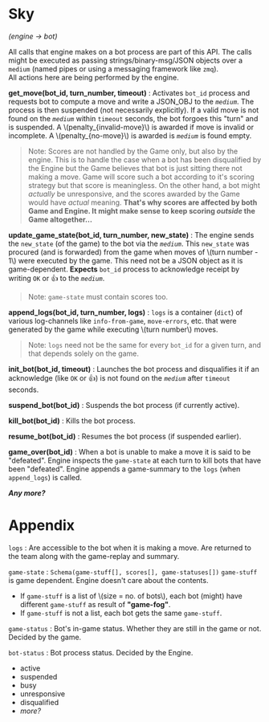 # Sky
_(engine -> bot)_

All calls that engine makes on a bot process are part of this API. The calls might be executed as passing strings/binary-msg/JSON objects over a `medium` (named pipes or using a messaging framework like `zmq`).  
All actions here are being performed by the engine.

**get_move(bot_id, turn_number, timeout)**
:   Activates `bot_id` process and requests bot to compute a move and write a JSON_OBJ to the _`medium`_. The process is then suspended (not necessarily explicitly).
If a valid move is not found on the _`medium`_ within `timeout` seconds, the bot forgoes this "turn" and is suspended.
A \\(penalty_{invalid-move}\\) is awarded if move is invalid or incomplete.
A \\(penalty_{no-move}\\) is awarded is _`medium`_ is found empty.
>Note:
Scores are not handled by the Game only, but also by the engine.
This is to handle the case when a bot has been disqualified by the Engine but the Game believes that bot is just sitting there not making a move. Game will score such a bot according to it's scoring strategy but that score is meaningless.
On the other hand, a bot might _actually_ be unresponsive, and the scores awarded by the Game would have _actual_ meaning.
**That's why scores are affected by both Game and Engine. It might make sense to keep scoring _outside_ the Game altogether...**

**update_game_state(bot_id, turn_number, new_state)**
:   The engine sends the `new_state` (of the game) to the bot via the _`medium`_. This `new_state` was procured (and is forwarded) from the game when moves of \\(turn number - 1\\) were executed by the game. This need not be a JSON object as it is game-dependent.
**Expects** `bot_id` process to acknowledge receipt by writing `OK` or :+1: to the _`medium`_.
>Note:
`game-state` must contain scores too.

**append_logs(bot_id, turn_number, logs)**
:   `logs` is a container (`dict`) of various log-channels like `info-from-game`, `move-errors`, etc. that were generated by the game while executing \\(turn number\\) moves.
>Note:
`logs` need not be the same for every `bot_id` for a given turn, and that depends solely on the game.

**init_bot(bot_id, timeout)**
:   Launches the bot process and disqualifies it if an acknowledge (like `OK` or :+1:) is not found on the _`medium`_ after `timeout` seconds.

**suspend_bot(bot_id)**
:   Suspends the bot process (if currently active).

**kill_bot(bot_id)**
:   Kills the bot process.

**resume_bot(bot_id)**
:   Resumes the bot process (if suspended earlier).

**game_over(bot_id)**
:   When a bot is unable to make a move it is said to be "defeated". Engine inspects the `game-state` at each turn to kill bots that have been "defeated".
Engine appends a game-summary to the `logs` (when `append_logs`) is called.

***Any more?***

# Appendix

`logs`
:   Are accessible to the bot when it is making a move.
Are returned to the team along with the game-replay and summary.

`game-state`
:   `Schema(game-stuff[], scores[], game-statuses[])`
`game-stuff` is game dependent. Engine doesn't care about the contents.

* If `game-stuff` is a list of \\(size = no. of bots\\), each bot (might) have different `game-stuff` as result of **"game-fog"**.
* If `game-stuff` is not a list, each bot gets the same `game-stuff`.

`game-status`
:   Bot's in-game status. Whether they are still in the game or not. Decided by the game.

`bot-status`
:   Bot process status. Decided by the Engine.

* active
* suspended
* busy
* unresponsive
* disqualified
* _more?_